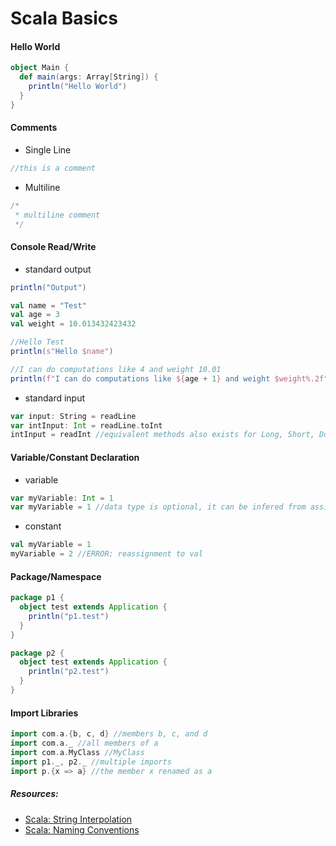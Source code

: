 # Scala Basics

#### Hello World
```scala
object Main {
  def main(args: Array[String]) {
    println("Hello World")
  }
}
```

#### Comments
- Single Line
```scala
//this is a comment
```
- Multiline
```scala
/*
 * multiline comment
 */
```

#### Console Read/Write
- standard output
```scala
println("Output")

val name = "Test"
val age = 3
val weight = 10.013432423432

//Hello Test
println(s"Hello $name") 

//I can do computations like 4 and weight 10.01
println(f"I can do computations like ${age + 1} and weight $weight%.2f")
```
- standard input
```scala
var input: String = readLine
var intInput: Int = readLine.toInt
intInput = readInt //equivalent methods also exists for Long, Short, Double, Float, Char, Byte, Boolean
```

#### Variable/Constant Declaration
- variable
```scala
var myVariable: Int = 1
var myVariable = 1 //data type is optional, it can be infered from assignment
```
- constant
```scala
val myVariable = 1 
myVariable = 2 //ERROR: reassignment to val
```

#### Package/Namespace
```scala
package p1 {
  object test extends Application {
    println("p1.test")
  }
}

package p2 {
  object test extends Application {
    println("p2.test")
  }
}
```

#### Import Libraries
```scala
import com.a.{b, c, d} //members b, c, and d
import com.a._ //all members of a
import com.a.MyClass //MyClass
import p1._, p2._ //multiple imports
import p.{x => a} //the member x renamed as a
```

##### Resources:
- [Scala: String Interpolation](http://docs.scala-lang.org/overviews/core/string-interpolation.html)
- [Scala: Naming Conventions](http://docs.scala-lang.org/style/naming-conventions.html)
